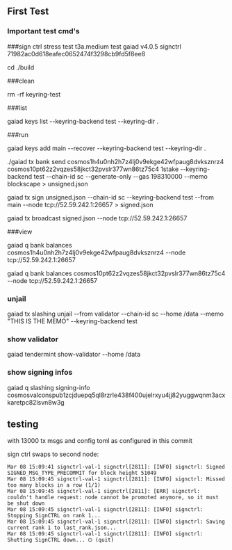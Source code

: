## First Test

### Important test cmd's

###sign ctrl stress test t3a.medium test gaiad v4.0.5 signctrl 71982ac0d618eafec0652474f3298cb9fd5f8ee8

cd ./build

###clean

rm -rf keyring-test

###list

gaiad keys list --keyring-backend test --keyring-dir .

###run 

gaiad keys add main --recover --keyring-backend test --keyring-dir .
 
./gaiad tx bank send cosmos1h4u0nh2h7z4lj0v9ekge42wfpaug8dvksznrz4 cosmos10pt62z2vqzes58jkct32pvslr377wn86tz75c4 1stake --keyring-backend test --chain-id sc --generate-only --gas 198310000 --memo blockscape > unsigned.json
 
gaiad tx sign unsigned.json --chain-id sc --keyring-backend test --from main --node tcp://52.59.242.1:26657 > signed.json
 
gaiad tx broadcast signed.json --node tcp://52.59.242.1:26657

###view 


gaiad q bank balances cosmos1h4u0nh2h7z4lj0v9ekge42wfpaug8dvksznrz4 --node tcp://52.59.242.1:26657

gaiad q bank balances cosmos10pt62z2vqzes58jkct32pvslr377wn86tz75c4 --node tcp://52.59.242.1:26657

### unjail

gaiad tx slashing unjail --from validator --chain-id sc --home /data --memo "THIS IS THE MEMO" --keyring-backend test

### show validator

gaiad tendermint show-validator --home /data

### show signing infos

gaiad q slashing signing-info cosmosvalconspub1zcjduepq5ql8rzrle438f400ujelrxyu4jj82yuggwqnm3acxkaretpc82lsvn8w3g

## testing

with 13000 tx msgs and config toml as configured in this commit

sign ctrl swaps to second node:

```
Mar 08 15:09:41 signctrl-val-1 signctrl[2811]: [INFO] signctrl: Signed SIGNED_MSG_TYPE_PRECOMMIT for block height 51049
Mar 08 15:09:45 signctrl-val-1 signctrl[2811]: [INFO] signctrl: Missed too many blocks in a row (1/1)
Mar 08 15:09:45 signctrl-val-1 signctrl[2811]: [ERR] signctrl: couldn't handle request: node cannot be promoted anymore, so it must be shut down
Mar 08 15:09:45 signctrl-val-1 signctrl[2811]: [INFO] signctrl: Stopping SignCTRL on rank 1...
Mar 08 15:09:45 signctrl-val-1 signctrl[2811]: [INFO] signctrl: Saving current rank 1 to last_rank.json...
Mar 08 15:09:45 signctrl-val-1 signctrl[2811]: [INFO] signctrl: Shutting SignCTRL down... ⏻ (quit)
```